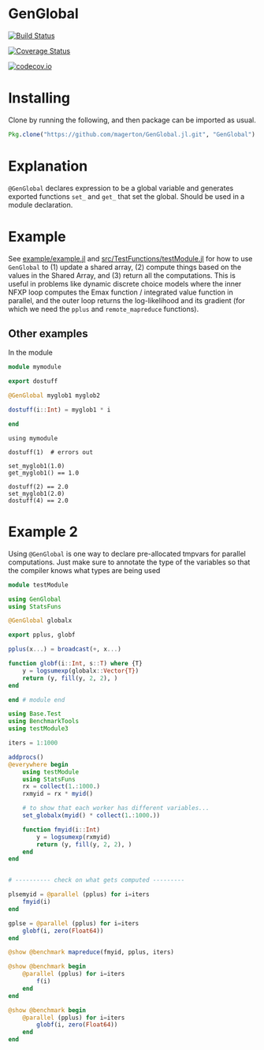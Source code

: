 # GenGlobal

[![Build Status](https://travis-ci.org/magerton/GenGlobal.jl.svg?branch=master)](https://travis-ci.org/magerton/GenGlobal.jl)

[![Coverage Status](https://coveralls.io/repos/magerton/GenGlobal.jl/badge.svg?branch=master&service=github)](https://coveralls.io/github/magerton/GenGlobal.jl?branch=master)

[![codecov.io](http://codecov.io/github/magerton/GenGlobal.jl/coverage.svg?branch=master)](http://codecov.io/github/magerton/GenGlobal.jl?branch=master)

# Installing

Clone by running the following, and then package can be imported as usual.
```julia
Pkg.clone("https://github.com/magerton/GenGlobal.jl.git", "GenGlobal")
```

# Explanation

`@GenGlobal` declares expression to be a global variable and generates exported functions
`set_` and `get_` that set the global. Should be used in a module declaration.

# Example

See [example/example.jl](example/example.jl) and [src/TestFunctions/testModule.jl](src/TestFunctions/testModule.jl) for how to use `GenGlobal` to (1) update a shared array, (2) compute things based on the values in the Shared Array, and (3) return all the computations. This is useful in problems like dynamic discrete choice models where the inner NFXP loop computes the Emax function / integrated value function in parallel, and the outer loop returns the log-likelihood and its gradient (for which we need the `pplus` and `remote_mapreduce` functions).


## Other examples

In the module
```julia
module mymodule

export dostuff

@GenGlobal myglob1 myglob2

dostuff(i::Int) = myglob1 * i

end
```

```julia-repl
using mymodule

dostuff(1)  # errors out

set_myglob1(1.0)
get_myglob1() == 1.0

dostuff(2) == 2.0
set_myglob1(2.0)
dostuff(4) == 2.0
```

# Example 2

Using `@GenGlobal` is one way to declare pre-allocated tmpvars for parallel
computations. Just make sure to annotate the type of the variables so that the compiler
knows what types are being used

```julia
module testModule

using GenGlobal
using StatsFuns

@GenGlobal globalx

export pplus, globf

pplus(x...) = broadcast(+, x...)

function globf(i::Int, s::T) where {T}
    y = logsumexp(globalx::Vector{T})
    return (y, fill(y, 2, 2), )
end

end # module end
```

```julia
using Base.Test
using BenchmarkTools
using testModule3

iters = 1:1000

addprocs()
@everywhere begin
    using testModule
    using StatsFuns
    rx = collect(1.:1000.)
    rxmyid = rx * myid()

    # to show that each worker has different variables...
    set_globalx(myid() * collect(1.:1000.))

    function fmyid(i::Int)
        y = logsumexp(rxmyid)
        return (y, fill(y, 2, 2), )
    end
end


# ---------- check on what gets computed ---------

plsemyid = @parallel (pplus) for i=iters
    fmyid(i)
end

gplse = @parallel (pplus) for i=iters
    globf(i, zero(Float64))
end

@show @benchmark mapreduce(fmyid, pplus, iters)

@show @benchmark begin
    @parallel (pplus) for i=iters
        f(i)
    end
end

@show @benchmark begin
    @parallel (pplus) for i=iters
        globf(i, zero(Float64))
    end
end
```

